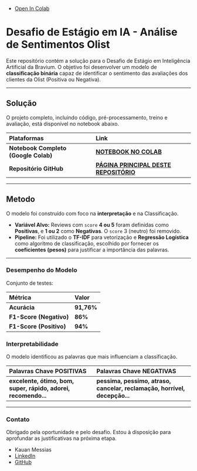* [Open In Colab](https://colab.research.google.com/drive/19xa4bDiOyBAmDuHP-eQfQ9Tp91rfNbax?usp=sharing)
# Desafio de Estágio em IA - Análise de Sentimentos Olist

Este repositório contém a solução para o Desafio de Estágio em Inteligência Artificial da Bravium. O objetivo foi desenvolver um modelo de **classificação binária** capaz de identificar o sentimento das avaliações dos clientes da Olist (Positiva ou Negativa).

---

## Solução

O projeto completo, incluindo código, pré-processamento, treino e avaliação, está disponível no notebook abaixo.

| Plataformas | Link |
| :--- | :--- |
| **Notebook Completo (Google Colab)** | **[NOTEBOOK NO COLAB](https://colab.research.google.com/drive/19xa4bDiOyBAmDuHP-eQfQ9Tp91rfNbax?usp=sharing)** |
| **Repositório GitHub** | **[PÁGINA PRINCIPAL DESTE REPOSITÓRIO](https://github.com/Kauan-Messias/Desafio-Bravium-Analise-Sentimento)** |

---

## Metodo

O modelo foi construído com foco na **interpretação** e na Classificação.

* **Variável Alvo:** Reviews com `score` **4 ou 5** foram definidas como **Positivas**, e **1 ou 2** como **Negativas**. O `score` 3 (neutro) foi removido.
* **Pipeline:** Foi utilizado o **TF-IDF** para vetorização e **Regressão Logística** como algoritmo de classificação, escolhido por fornecer os **coeficientes (pesos)** para justificar a importância das palavras.

---

### Desempenho do Modelo

Conjunto de testes:

| Métrica | Valor |
| :--- | :--- |
| **Acurácia** | **91,76%** |
| **F1-Score (Negativo)** | **86%** |
| **F1-Score (Positivo)** | **94%** |

### Interpretabilidade

O modelo identificou as palavras que mais influenciam a classificação.

| Palavras Chave **POSITIVAS** | Palavras Chave **NEGATIVAS** |
| :--- | :--- |
| **excelente, ótimo, bom, super, rápido, adorei, recomendo...** | **pessima, pessimo, atraso, cancelar, reclamação, horrível, decepção...** |

---

### Contato

Obrigado pela oportunidade e pelo desafio. Estou à disposição para aprofundar as justificativas na próxima etapa.

* Kauan Messias
* [LinkedIn](https://www.linkedin.com/in/kauan-messias/)
* [GitHub](https://github.com/Kauan-Messias)
